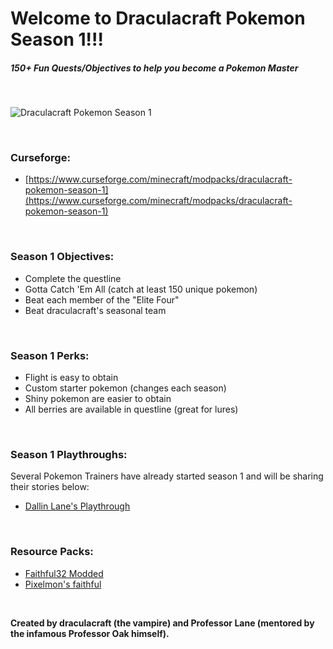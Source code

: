 # Welcome to Draculacraft Pokemon Season 1!!!

##### 150+ Fun Quests/Objectives to help you become a Pokemon Master

&nbsp;

![Draculacraft Pokemon Season 1](https://github.com/mlane/draculacraft-pokemon-season-1-minecraft-modpack/assets/13138738/46cbdf0a-0fbe-43ce-b53f-739ca51a4c6c)

&nbsp;

### **Curseforge:**

- [https://www.curseforge.com/minecraft/modpacks/draculacraft-pokemon-season-1](https://www.curseforge.com/minecraft/modpacks/draculacraft-pokemon-season-1)

&nbsp;

### **Season 1 Objectives:**

- Complete the questline
- Gotta Catch 'Em All (catch at least 150 unique pokemon)
- Beat each member of the "Elite Four"
- Beat draculacraft's seasonal team

&nbsp;

### **Season 1 Perks:**

- Flight is easy to obtain
- Custom starter pokemon (changes each season)
- Shiny pokemon are easier to obtain
- All berries are available in questline (great for lures)

&nbsp;

### **Season 1 Playthroughs:**

Several Pokemon Trainers have already started season 1 and will be sharing their stories below:

- [Dallin Lane's Playthrough](https://www.youtube.com/playlist?list=PLHLmqNy9y-wnPyZOULOLY6hsYlhvO3gPu "Draculacraft Pokemon Season 1 - Dallin Lane's Playthrough")

&nbsp;

### **Resource Packs:**

- [Faithful32 Modded](http://f32.me/)
- [Pixelmon's faithful](https://www.curseforge.com/minecraft/texture-packs/pixelmons-faithful-x32-addon)

&nbsp;

**Created by draculacraft (the vampire) and Professor Lane (mentored by the infamous Professor Oak himself).**
